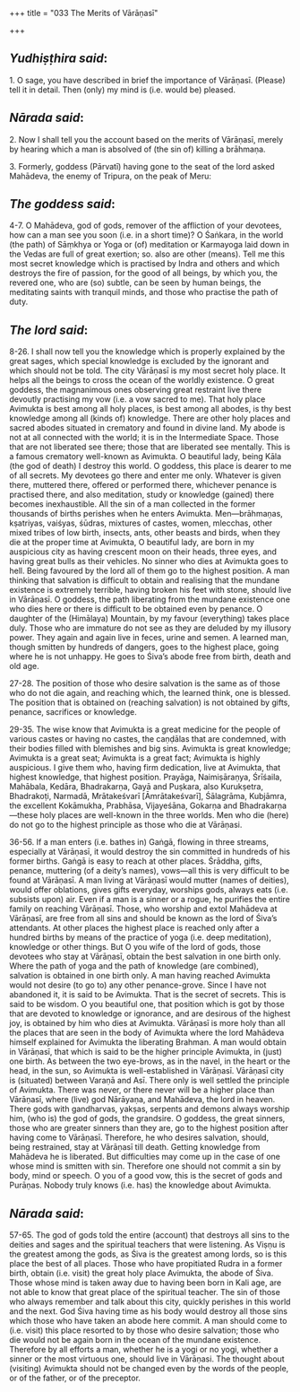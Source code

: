 +++
title = "033 The Merits of Vārāṇasī"

+++
 

## *Yudhiṣṭhira said*:

1\. O sage, you have described in brief the importance of Vārāṇasī. (Please) tell it in detail. Then (only) my mind is (i.e. would be) pleased.

## *Nārada said*:

2\. Now I shall tell you the account based on the merits of Vārāṇasī, merely by hearing which a man is absolved of (the sin of) killing a brāhmaṇa.

3\. Formerly, goddess (Pārvatī) having gone to the seat of the lord asked Mahādeva, the enemy of Tripura, on the peak of Meru:

## *The goddess said*:

4-7. O Mahādeva, god of gods, remover of the affliction of your devotees, how can a man see you soon (i.e. in a short time)? O Śaṅkara, in the world (the path) of Sāṃkhya or Yoga or (of) meditation or Karmayoga laid down in the Vedas are full of great exertion; so. also are other (means). Tell me this most secret knowledge which is practised by Indra and others and which destroys the fire of passion, for the good of all beings, by which you, the revered one, who are (so) subtle, can be seen by human beings, the meditating saints with tranquil minds, and those who practise the path of duty.

## *The lord said*:

8-26. I shall now tell you the knowledge which is properly explained by the great sages, which special knowledge is excluded by the ignorant and which should not be told. The city Vārāṇasī is my most secret holy place. It helps all the beings to cross the ocean of the worldly existence. O great goddess, the magnanimous ones observing great restraint live there devoutly practising my vow (i.e. a vow sacred to me). That holy place Avimukta is best among all holy places, is best among all abodes, is thy best knowledge among all (kinds of) knowledge. There are other holy places and sacred abodes situated in crematory and found in divine land. My abode is not at all connected with the world; it is in the Intermediate Space. Those that are not liberated see there; those that are liberated see mentally. This is a famous crematory well-known as Avimukta. O beautiful lady, being Kāla (the god of death) I destroy this world. O goddess, this place is dearer to me of all secrets. My devotees go there and enter me only. Whatever is given there, muttered there, offered or performed there, whichever penance is practised there, and also meditation, study or knowledge (gained) there becomes inexhaustible. All the sin of a man collected in the former thousands of births perishes when he enters Avimukta. Men—brāhmaṇas, kṣatriyas, vaiśyas, śūdras, mixtures of castes, women, mlecchas, other mixed tribes of low birth, insects, ants, other beasts and birds, when they die at the proper time at Avimukta, O beautiful lady, are born in my auspicious city as having crescent moon on their heads, three eyes, and having great bulls as their vehicles. No sinner who dies at Avimukta goes to hell. Being favoured by the lord all of them go to the highest position. A man thinking that salvation is difficult to obtain and realising that the mundane existence is extremely terrible, having broken his feet with stone, should live in Vārāṇasī. O goddess, the path liberating from the mundane existence one who dies here or there is difficult to be obtained even by penance. O daughter of the (Himālaya) Mountain, by my favour (everything) takes place duly. Those who are immature do not see as they are deluded by my illusory power. They again and again live in feces, urine and semen. A learned man, though smitten by hundreds of dangers, goes to the highest place, going where he is not unhappy. He goes to Śiva’s abode free from birth, death and old age.

27-28. The position of those who desire salvation is the same as of those who do not die again, and reaching which, the learned think, one is blessed. The position that is obtained on (reaching salvation) is not obtained by gifts, penance, sacrifices or knowledge.

29-35. The wise know that Avimukta is a great medicine for the people of various castes or having no castes, the caṇḍālas that are condemned, with their bodies filled with blemishes and big sins. Avimukta is great knowledge; Avimukta is a great seat; Avimukta is a great fact; Avimukta is highly auspicious. I give them who, having firm dedication, live at Avimukta, that highest knowledge, that highest position. Prayāga, Naimiṣāraṇya, Śrīśaila, Mahābala, Kedāra, Bhadrakarṇa, Gayā and Puṣkara, also Kurukṣetra, Bhadrakoṭi, Narmadā, Mrātakeśvarī [Āmrātakeśvarī], Śālagrāma, Kubjāmra, the excellent Kokāmukha, Prabhāsa, Vijayeśāna, Gokarṇa and Bhadrakarṇa—these holy places are well-known in the three worlds. Men who die (here) do not go to the highest principle as those who die at Vārāṇasi.

36-56. If a man enters (i.e. bathes in) Gaṅgā, flowing in three streams, especially at Vārāṇasī, it would destroy the sin committed in hundreds of his former births. Gaṅgā is easy to reach at other places. Śrāddha, gifts, penance, muttering (of a deity’s names), vows—all this is very difficult to be found at Vārāṇasī. A man living at Vārāṇasī would mutter (names of deities), would offer oblations, gives gifts everyday, worships gods, always eats (i.e. subsists upon) air. Even if a man is a sinner or a rogue, he purifies the entire family on reaching Vārāṇasī. Those, who worship and extol Mahādeva at Vārāṇasī, are free from all sins and should be known as the lord of Śiva’s attendants. At other places the highest place is reached only after a hundred births by means of the practice of yoga (i.e. deep meditation), knowledge or other things. But O you wife of the lord of gods, those devotees who stay at Vārāṇasī, obtain the best salvation in one birth only. Where the path of yoga and the path of knowledge (are combined), salvation is obtained in one birth only. A man having reached Avimukta would not desire (to go to) any other penance-grove. Since I have not abandoned it, it is said to be Avimukta. That is the secret of secrets. This is said to be wisdom. O you beautiful one, that position which is got by those that are devoted to knowledge or ignorance, and are desirous of the highest joy, is obtained by him who dies at Avimukta. Vārāṇasī is more holy than all the places that are seen in the body of Avimukta where the lord Mahādeva himself explained for Avimukta the liberating Brahman. A man would obtain in Vārāṇasī, that which is said to be the higher principle Avimukta, in (just) one birth. As between the two eye-brows, as in the navel, in the heart or the head, in the sun, so Avimukta is well-established in Vārāṇasī. Vārāṇasī city is (situated) between Varaṇā and Asī. There only is well settled the principle of Avimukta. There was never, or there never will be a higher place than Vārāṇasī, where (live) god Nārāyaṇa, and Mahādeva, the lord in heaven. There gods with gandharvas, yakṣas, serpents and demons always worship him, (who is) the god of gods, the grandsire. O goddess, the great sinners, those who are greater sinners than they are, go to the highest position after having come to Vārāṇasī. Therefore, he who desires salvation, should, being restrained, stay at Vārāṇasī till death. Getting knowledge from Mahādeva he is liberated. But difficulties may come up in the case of one whose mind is smitten with sin. Therefore one should not commit a sin by body, mind or speech. O you of a good vow, this is the secret of gods and Purāṇas. Nobody truly knows (i.e. has) the knowledge about Avimukta.

## *Nārada said*:

57-65. The god of gods told the entire (account) that destroys all sins to the deities and sages and the spiritual teachers that were listening. As Viṣṇu is the greatest among the gods, as Śiva is the greatest among lords, so is this place the best of all places. Those who have propitiated Rudra in a former birth, obtain (i.e. visit) the great holy place Avimukta, the abode of Śiva. Those whose mind is taken away due to having been born in Kali age, are not able to know that great place of the spiritual teacher. The sin of those who always remember and talk about this city, quickly perishes in this world and the next. God Śiva having time as his body would destroy all those sins which those who have taken an abode here commit. A man should come to (i.e. visit) this place resorted to by those who desire salvation; those who die would not be again born in the ocean of the mundane existence. Therefore by all efforts a man, whether he is a yogi or no yogi, whether a sinner or the most virtuous one, should live in Vārāṇasi. The thought about (visiting) Avimukta should not be changed even by the words of the people, or of the father, or of the preceptor.



